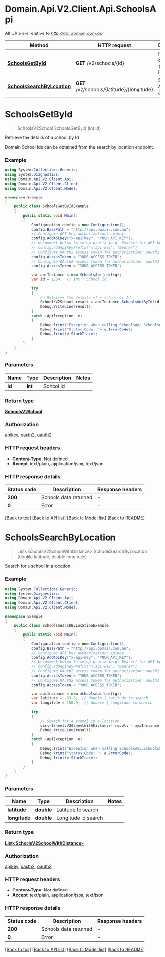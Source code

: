 # Domain.Api.V2.Client.Api.SchoolsApi

All URIs are relative to *http://api.domain.com.au*

Method | HTTP request | Description
------------- | ------------- | -------------
[**SchoolsGetById**](SchoolsApi.md#schoolsgetbyid) | **GET** /v2/schools/{id} | Retrieve the details of a school by Id
[**SchoolsSearchByLocation**](SchoolsApi.md#schoolssearchbylocation) | **GET** /v2/schools/{latitude}/{longitude} | Search for a school in a location


<a name="schoolsgetbyid"></a>
# **SchoolsGetById**
> SchoolsV2School SchoolsGetById (int id)

Retrieve the details of a school by Id

Domain School Ids can be obtained from the search by location endpoint.

### Example
```csharp
using System.Collections.Generic;
using System.Diagnostics;
using Domain.Api.V2.Client.Api;
using Domain.Api.V2.Client.Client;
using Domain.Api.V2.Client.Model;

namespace Example
{
    public class SchoolsGetByIdExample
    {
        public static void Main()
        {
            Configuration config = new Configuration();
            config.BasePath = "http://api.domain.com.au";
            // Configure API key authorization: apikey
            config.AddApiKey("x-api-key", "YOUR_API_KEY");
            // Uncomment below to setup prefix (e.g. Bearer) for API key, if needed
            // config.AddApiKeyPrefix("x-api-key", "Bearer");
            // Configure OAuth2 access token for authorization: oauth2
            config.AccessToken = "YOUR_ACCESS_TOKEN";
            // Configure OAuth2 access token for authorization: oauth2
            config.AccessToken = "YOUR_ACCESS_TOKEN";

            var apiInstance = new SchoolsApi(config);
            var id = 1234;  // int | School id

            try
            {
                // Retrieve the details of a school by Id
                SchoolsV2School result = apiInstance.SchoolsGetById(id);
                Debug.WriteLine(result);
            }
            catch (ApiException  e)
            {
                Debug.Print("Exception when calling SchoolsApi.SchoolsGetById: " + e.Message );
                Debug.Print("Status Code: "+ e.ErrorCode);
                Debug.Print(e.StackTrace);
            }
        }
    }
}
```

### Parameters

Name | Type | Description  | Notes
------------- | ------------- | ------------- | -------------
 **id** | **int**| School id | 

### Return type

[**SchoolsV2School**](SchoolsV2School.md)

### Authorization

[apikey](../README.md#apikey), [oauth2](../README.md#oauth2), [oauth2](../README.md#oauth2)

### HTTP request headers

 - **Content-Type**: Not defined
 - **Accept**: text/plain, application/json, text/json

### HTTP response details
| Status code | Description | Response headers |
|-------------|-------------|------------------|
| **200** | Schools data returned |  -  |
| **0** | Error |  -  |

[[Back to top]](#) [[Back to API list]](../README.md#documentation-for-api-endpoints) [[Back to Model list]](../README.md#documentation-for-models) [[Back to README]](../README.md)

<a name="schoolssearchbylocation"></a>
# **SchoolsSearchByLocation**
> List&lt;SchoolsV2SchoolWithDistance&gt; SchoolsSearchByLocation (double latitude, double longitude)

Search for a school in a location

### Example
```csharp
using System.Collections.Generic;
using System.Diagnostics;
using Domain.Api.V2.Client.Api;
using Domain.Api.V2.Client.Client;
using Domain.Api.V2.Client.Model;

namespace Example
{
    public class SchoolsSearchByLocationExample
    {
        public static void Main()
        {
            Configuration config = new Configuration();
            config.BasePath = "http://api.domain.com.au";
            // Configure API key authorization: apikey
            config.AddApiKey("x-api-key", "YOUR_API_KEY");
            // Uncomment below to setup prefix (e.g. Bearer) for API key, if needed
            // config.AddApiKeyPrefix("x-api-key", "Bearer");
            // Configure OAuth2 access token for authorization: oauth2
            config.AccessToken = "YOUR_ACCESS_TOKEN";
            // Configure OAuth2 access token for authorization: oauth2
            config.AccessToken = "YOUR_ACCESS_TOKEN";

            var apiInstance = new SchoolsApi(config);
            var latitude = -33.8;  // double | Latitude to search
            var longitude = 150.9;  // double | Longitude to search

            try
            {
                // Search for a school in a location
                List<SchoolsV2SchoolWithDistance> result = apiInstance.SchoolsSearchByLocation(latitude, longitude);
                Debug.WriteLine(result);
            }
            catch (ApiException  e)
            {
                Debug.Print("Exception when calling SchoolsApi.SchoolsSearchByLocation: " + e.Message );
                Debug.Print("Status Code: "+ e.ErrorCode);
                Debug.Print(e.StackTrace);
            }
        }
    }
}
```

### Parameters

Name | Type | Description  | Notes
------------- | ------------- | ------------- | -------------
 **latitude** | **double**| Latitude to search | 
 **longitude** | **double**| Longitude to search | 

### Return type

[**List&lt;SchoolsV2SchoolWithDistance&gt;**](SchoolsV2SchoolWithDistance.md)

### Authorization

[apikey](../README.md#apikey), [oauth2](../README.md#oauth2), [oauth2](../README.md#oauth2)

### HTTP request headers

 - **Content-Type**: Not defined
 - **Accept**: text/plain, application/json, text/json

### HTTP response details
| Status code | Description | Response headers |
|-------------|-------------|------------------|
| **200** | Schools data returned |  -  |
| **0** | Error |  -  |

[[Back to top]](#) [[Back to API list]](../README.md#documentation-for-api-endpoints) [[Back to Model list]](../README.md#documentation-for-models) [[Back to README]](../README.md)

